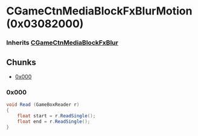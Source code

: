 # CGameCtnMediaBlockFxBlurMotion (0x03082000)

### Inherits [CGameCtnMediaBlockFxBlur](CGameCtnMediaBlockFxBlur.md)

## Chunks

- [0x000](#0x000)

### 0x000

```cs
void Read (GameBoxReader r)
{
    float start = r.ReadSingle();
    float end = r.ReadSingle();
}
```
